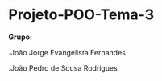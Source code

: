 # Projeto-POO-Tema-3

**Grupo:**

.João Jorge Evangelista Fernandes

.João Pedro de Sousa Rodrigues
